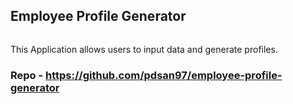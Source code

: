 ## Employee Profile Generator

![]()

This Application allows users to input data and generate profiles.

### Repo - https://github.com/pdsan97/employee-profile-generator
